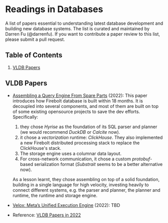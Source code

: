 # Readings in Databases

A list of papers essential to understanding latest database development and building new database systems. The list is curated and maintained by Darren Fu (@darrenfu). If you want to contribute a paper review to this list, please submit a pull request. 

## <a name='TOC'>Table of Contents</a>

  1. [VLDB Papers](#vldb)


## <a name='basic-and-algo'> VLDB Papers
* [Assembling a Query Engine From Spare Parts](https://www.firebolt.io/content/firebolt-vldb-cdms-2022) (2022): This paper introduces how Firebolt database is built within 18 months. It is decoupled into several components, and most of them are built on top of some existing opensource projects to save the dev efforts. Specifically:
  1. they chose *Hyrise* as the foundation of its SQL parser and planner (we would recommend *DuckDB* or *Calcite* now).
  1. it chose a *vectorization* runtime: *ClickHouse*. They also implemented a new Firebolt distributed processing stack to replace the ClickHouse's stack.
  1. The storage engine uses a columnar data layout.
  1. For cross-network communication, it chose a custom *protobuf*-based serialization format (*Substrait* seems to be a better alternative now).  
  
    As a lesson learnt, they chose assembling on top of a solid foundation, building in a single language for high velocity, investing heavily to connect different systems, e.g. the parser and planner, the planner and runtime, the runtime and storage engine. 
* [Velox: Meta’s Unified Execution Engine](https://research.facebook.com/file/477542930588455/Velox-Metas-Unified-Execution-Engine-p1030-pedreira-cr2-1.pdf) (2022): TBD
* Reference: [VLDB Papers in 2022](https://vldb.org/2022/?papers-industrial)
